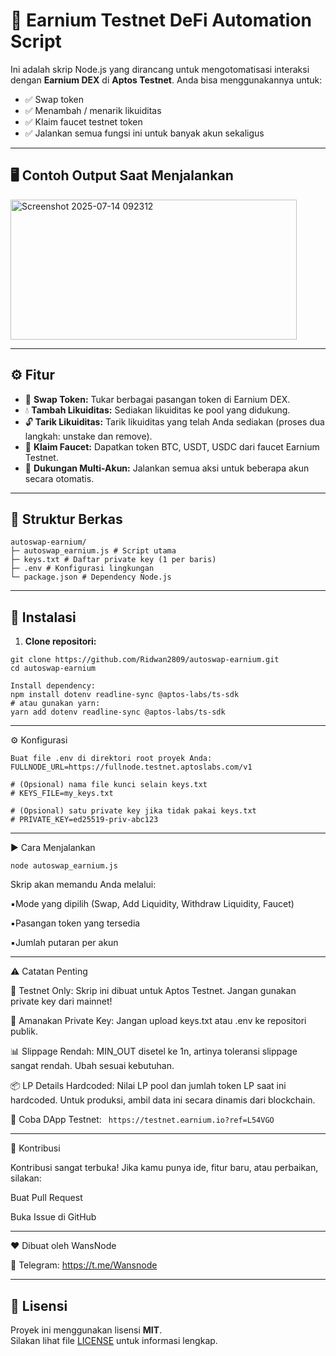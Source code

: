 # 🧪 Earnium Testnet DeFi Automation Script

Ini adalah skrip Node.js yang dirancang untuk mengotomatisasi interaksi dengan **Earnium DEX** di **Aptos Testnet**. Anda bisa menggunakannya untuk:

- ✅ Swap token
- ✅ Menambah / menarik likuiditas
- ✅ Klaim faucet testnet token
- ✅ Jalankan semua fungsi ini untuk banyak akun sekaligus

---

## 🖥️ Contoh Output Saat Menjalankan
<img width="458" height="224" alt="Screenshot 2025-07-14 092312" src="https://github.com/user-attachments/assets/4348cc65-25a3-44bb-a738-6c8d40fb58d4" />


---
## ⚙️ Fitur

- 🔄 **Swap Token:** Tukar berbagai pasangan token di Earnium DEX.
- 💧 **Tambah Likuiditas:** Sediakan likuiditas ke pool yang didukung.
- 🔓 **Tarik Likuiditas:** Tarik likuiditas yang telah Anda sediakan (proses dua langkah: unstake dan remove).
- 🎁 **Klaim Faucet:** Dapatkan token BTC, USDT, USDC dari faucet Earnium Testnet.
- 👥 **Dukungan Multi-Akun:** Jalankan semua aksi untuk beberapa akun secara otomatis.

---

## 📁 Struktur Berkas
```
autoswap-earnium/
├─ autoswap_earnium.js # Script utama
├─ keys.txt # Daftar private key (1 per baris)
├─ .env # Konfigurasi lingkungan
└─ package.json # Dependency Node.js
```
---

## 🚀 Instalasi

1. **Clone repositori:**

```
git clone https://github.com/Ridwan2809/autoswap-earnium.git
cd autoswap-earnium

Install dependency:
npm install dotenv readline-sync @aptos-labs/ts-sdk
# atau gunakan yarn:
yarn add dotenv readline-sync @aptos-labs/ts-sdk 
```
---
⚙️ Konfigurasi
```
Buat file .env di direktori root proyek Anda:
FULLNODE_URL=https://fullnode.testnet.aptoslabs.com/v1

# (Opsional) nama file kunci selain keys.txt
# KEYS_FILE=my_keys.txt

# (Opsional) satu private key jika tidak pakai keys.txt
# PRIVATE_KEY=ed25519-priv-abc123
```
---
▶️ Cara Menjalankan
```
node autoswap_earnium.js
```
Skrip akan memandu Anda melalui:

▪️Mode yang dipilih (Swap, Add Liquidity, Withdraw Liquidity, Faucet)

▪️Pasangan token yang tersedia

▪️Jumlah putaran per akun

---
⚠️ Catatan Penting

🧪 Testnet Only: Skrip ini dibuat untuk Aptos Testnet. Jangan gunakan private key dari mainnet!

🔐 Amanakan Private Key: Jangan upload keys.txt atau .env ke repositori publik.

📊 Slippage Rendah: MIN_OUT disetel ke 1n, artinya toleransi slippage sangat rendah. Ubah sesuai kebutuhan.

📦 LP Details Hardcoded: Nilai LP pool dan jumlah token LP saat ini hardcoded. Untuk produksi, ambil data ini secara dinamis dari blockchain.

🧪 Coba DApp Testnet: ``` https://testnet.earnium.io?ref=L54VGO```

---
🤝 Kontribusi

Kontribusi sangat terbuka! Jika kamu punya ide, fitur baru, atau perbaikan, silakan:

Buat Pull Request

Buka Issue di GitHub

---

❤️ Dibuat oleh
WansNode

📣 Telegram: https://t.me/Wansnode

---

## 📄 Lisensi

Proyek ini menggunakan lisensi **MIT**.  
Silakan lihat file [LICENSE](LICENSE) untuk informasi lengkap.
